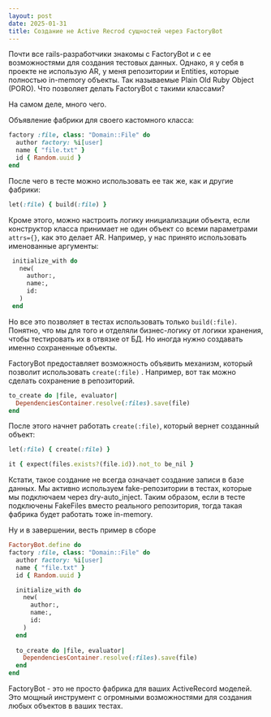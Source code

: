 ```yaml
---
layout: post
date: 2025-01-31
title: Создание не Active Recrod сущностей через FactoryBot
---
```

Почти все rails-разработчики знакомы с FactoryBot и с ее возможностями для создания тестовых данных. Однако, я у себя в проекте не использую AR, у меня репозитории и Entities, которые полностью in-memory объекты. Так называемые Plain Old Ruby Object (PORO). Что позволяет делать FactoryBot с такими классами?

На самом деле, много чего.

Объявление фабрики для своего кастомного класса:

```ruby
factory :file, class: "Domain::File" do
  author factory: %i[user]
  name { "file.txt" }
  id { Random.uuid }
end
```

После чего в тесте можно использовать ее так же, как и другие фабрики:

```ruby
let(:file) { build(:file) }
```

Кроме этого, можно настроить логику инициализации объекта, если конструктор класса принимает не один объект со всеми параметрами `attrs={}`, как это делает AR. Например, у нас принято использовать именованные аргументы:

```ruby
 initialize_with do
   new(
     author:,
     name:,
     id:
   )
 end
```

Но все это позволяет в тестах использовать только `build(:file)`. Понятно, что мы для того и отделяли бизнес-логику от логики хранения, чтобы тестировать их в отвязке от БД. Но иногда нужно создавать именно сохраненные объекты. 

FactoryBot предоставляет возможность объявить механизм, который позволит использовать `create(:file)` . Например, вот так можно сделать сохранение в репозиторий.

```ruby
to_create do |file, evaluator|
  DependenciesContainer.resolve(:files).save(file)
end
```

После этого начнет работать `create(:file)`, который вернет созданный объект:

```ruby
let(:file) { create(:file) }

it { expect(files.exists?(file.id)).not_to be_nil }
```

Кстати, такое создание не всегда означает создание записи в базе данных. Мы активно используем fake-репозитории в тестах, которые мы подключаем через dry-auto_inject. Таким образом, если в тесте подключены FakeFiles вместо реального репозитория, тогда такая фабрика будет работать тоже in-memory.

Ну и в завершении, весть пример в сборе

```ruby
FactoryBot.define do
factory :file, class: "Domain::File" do
  author factory: %i[user]
  name { "file.txt" }
  id { Random.uuid }

  initialize_with do
    new(
      author:,
      name:,
      id:
    )
  end
  
  to_create do |file, evaluator|
    DependenciesContainer.resolve(:files).save(file)
  end
end
```

FactoryBot - это не просто фабрика для ваших ActiveRecord моделей. Это мощный инструмент с огромными возможностями для создания любых объектов в ваших тестах.
